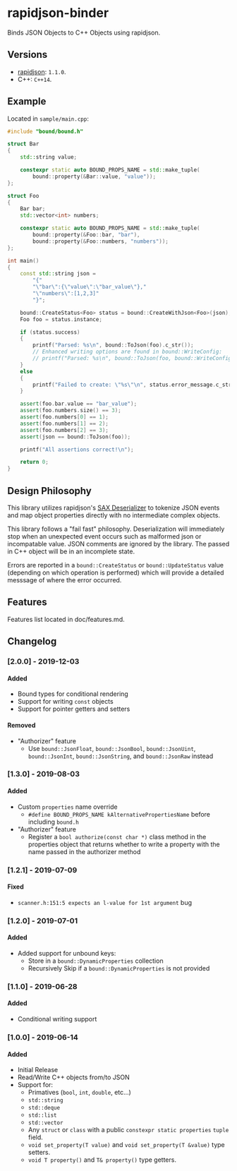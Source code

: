 # rapidjson-binder

Binds JSON Objects to C++ Objects using rapidjson.

## Versions

* [rapidjson](http://rapidjson.org): `1.1.0`.
* C++: `C++14`.

## Example

Located in `sample/main.cpp`:

```c++
#include "bound/bound.h"

struct Bar
{
    std::string value;

    constexpr static auto BOUND_PROPS_NAME = std::make_tuple(
        bound::property(&Bar::value, "value"));
};

struct Foo
{
    Bar bar;
    std::vector<int> numbers;

    constexpr static auto BOUND_PROPS_NAME = std::make_tuple(
        bound::property(&Foo::bar, "bar"),
        bound::property(&Foo::numbers, "numbers"));
};

int main()
{
    const std::string json =
        "{"
        "\"bar\":{\"value\":\"bar_value\"},"
        "\"numbers\":[1,2,3]"
        "}";

    bound::CreateStatus<Foo> status = bound::CreateWithJson<Foo>(json);
    Foo foo = status.instance;

    if (status.success)
    {
        printf("Parsed: %s\n", bound::ToJson(foo).c_str());
        // Enhanced writing options are found in bound::WriteConfig:
        // printf("Parsed: %s\n", bound::ToJson(foo, bound::WriteConfig().SetPrefix("  ")).c_str());
    }
    else
    {
        printf("Failed to create: \"%s\"\n", status.error_message.c_str());
    }

    assert(foo.bar.value == "bar_value");
    assert(foo.numbers.size() == 3);
    assert(foo.numbers[0] == 1);
    assert(foo.numbers[1] == 2);
    assert(foo.numbers[2] == 3);
    assert(json == bound::ToJson(foo));

    printf("All assertions correct!\n");

    return 0;
}
```

## Design Philosophy

This library utilizes rapidjson's [SAX Deserializer](http://rapidjson.org/md_doc_sax.html) to tokenize JSON events and map object properties directly with no intermediate complex objects. 

This library follows a "fail fast" philosophy. Deserialization will immediately stop when an unexpected event occurs such as malformed json or incompatable value. JSON comments are ignored by the library. The passed in C++ object will be in an incomplete state.

Errors are reported in a `bound::CreateStatus` or `bound::UpdateStatus` value (depending on which operation is performed) which will provide a detailed messsage of where the error occurred.

## Features

Features list located in doc/features.md.

## Changelog

### [2.0.0] - 2019-12-03
#### Added
- Bound types for conditional rendering
- Support for writing `const` objects
- Support for pointer getters and setters
#### Removed
- "Authorizer" feature
    - Use `bound::JsonFloat`, `bound::JsonBool`, `bound::JsonUint`, `bound::JsonInt`, `bound::JsonString`, and `bound::JsonRaw` instead

### [1.3.0] - 2019-08-03
#### Added
- Custom `properties` name override
    - `#define BOUND_PROPS_NAME kAlternativePropertiesName` before including `bound.h`
- "Authorizer" feature
    - Register a `bool authorize(const char *)` class method in the properties object that returns whether to write a property with the name passed in the authorizer method

### [1.2.1] - 2019-07-09
#### Fixed
- `scanner.h:151:5 expects an l-value for 1st argument` bug

### [1.2.0] - 2019-07-01
#### Added
- Added support for unbound keys: 
    - Store in a `bound::DynamicProperties` collection
    - Recursively Skip if a `bound::DynamicProperties` is not provided

### [1.1.0] - 2019-06-28
#### Added
- Conditional writing support

### [1.0.0] - 2019-06-14
#### Added
- Initial Release
- Read/Write C++ objects from/to JSON
- Support for:
    - Primatives (`bool`, `int`, `double`, etc...)
    - `std::string`
    - `std::deque`
    - `std::list`
    - `std::vector`
    - Any `struct` or `class` with a public `constexpr static properties` `tuple` field.
    - `void set_property(T value)` and `void set_property(T &value)` type setters.
    - `void T property()` and `T& property()` type getters.
